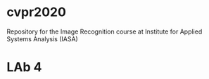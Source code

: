 # cvpr2020
Repository for the Image Recognition course at Institute for Applied Systems Analysis (IASA)

# LAb 4
